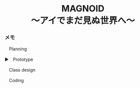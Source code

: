 <h1 align="center">
MAGNOID<br>
〜アイでまだ見ぬ世界へ〜
</h1>

### メモ
　Planning

▶︎　Prototype

　Class design

　Coding
